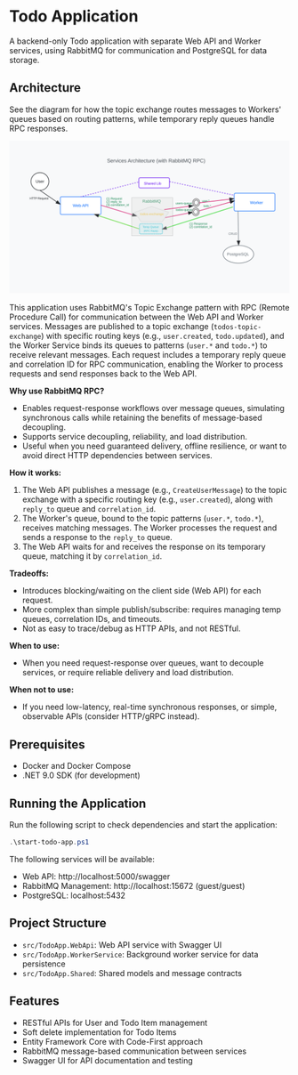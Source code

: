 # Todo Application

A backend-only Todo application with separate Web API and Worker services, using RabbitMQ for communication and PostgreSQL for data storage.

## Architecture

See the diagram for how the topic exchange routes messages to Workers' queues based on routing patterns, while temporary reply queues handle RPC responses.

![Todo App Architecture Diagram](architecture-diagram.svg)

This application uses RabbitMQ's Topic Exchange pattern with RPC (Remote Procedure Call) for communication between the Web API and Worker services. Messages are published to a topic exchange (`todos-topic-exchange`) with specific routing keys (e.g., `user.created`, `todo.updated`), and the Worker Service binds its queues to patterns (`user.*` and `todo.*`) to receive relevant messages. Each request includes a temporary reply queue and correlation ID for RPC communication, enabling the Worker to process requests and send responses back to the Web API.

**Why use RabbitMQ RPC?**

- Enables request-response workflows over message queues, simulating synchronous calls while retaining the benefits of message-based decoupling.
- Supports service decoupling, reliability, and load distribution.
- Useful when you need guaranteed delivery, offline resilience, or want to avoid direct HTTP dependencies between services.

**How it works:**

1. The Web API publishes a message (e.g., `CreateUserMessage`) to the topic exchange with a specific routing key (e.g., `user.created`), along with `reply_to` queue and `correlation_id`.
2. The Worker's queue, bound to the topic patterns (`user.*`, `todo.*`), receives matching messages. The Worker processes the request and sends a response to the `reply_to` queue.
3. The Web API waits for and receives the response on its temporary queue, matching it by `correlation_id`.

**Tradeoffs:**

- Introduces blocking/waiting on the client side (Web API) for each request.
- More complex than simple publish/subscribe: requires managing temp queues, correlation IDs, and timeouts.
- Not as easy to trace/debug as HTTP APIs, and not RESTful.

**When to use:**

- When you need request-response over queues, want to decouple services, or require reliable delivery and load distribution.

**When not to use:**

- If you need low-latency, real-time synchronous responses, or simple, observable APIs (consider HTTP/gRPC instead).

## Prerequisites

- Docker and Docker Compose
- .NET 9.0 SDK (for development)

## Running the Application

Run the following script to check dependencies and start the application:

```powershell
.\start-todo-app.ps1
```

The following services will be available:

- Web API: http://localhost:5000/swagger
- RabbitMQ Management: http://localhost:15672 (guest/guest)
- PostgreSQL: localhost:5432

## Project Structure

- `src/TodoApp.WebApi`: Web API service with Swagger UI
- `src/TodoApp.WorkerService`: Background worker service for data persistence
- `src/TodoApp.Shared`: Shared models and message contracts

## Features

- RESTful APIs for User and Todo Item management
- Soft delete implementation for Todo Items
- Entity Framework Core with Code-First approach
- RabbitMQ message-based communication between services
- Swagger UI for API documentation and testing
